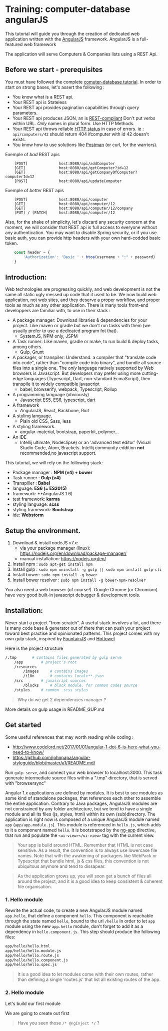 # Training: computer-database angularJS

This tutorial will guide you through the creation of dedicated web application written with the [AngularJS](https://angularjs.org/) framework.
AngularJS is a full-featured web framework

The application will serve Computers & Companies lists using a REST Api.

## Before we start - prerequisites
You must have followed the complete [comuter-database tutorial](https://github.com/resourcepool/training-java).
In order to start on strong bases, let's assert the following :
 - You know what is a REST api.
 - Your REST api is Stateless
 - Your REST api provides pagination capabilities through query parameters.
 - Your REST api produces JSON, an is [REST-compliant](http://blog.mwaysolutions.com/2014/06/05/10-best-practices-for-better-restful-api/)
   Don't put verbs within URL. *Only* names in plural form. Use HTTP Methods.
 - Your REST api throws reliable [HTTP status](https://fr.wikipedia.org/wiki/Liste_des_codes_HTTP) in case of errors.
   ie : `api/computers/42` should return 404 ifcomputer with id 42 doesn't exists.
 - You know how to use solutions like [Postman](https://chrome.google.com/webstore/detail/postman/fhbjgbiflinjbdggehcddcbncdddomop) (or curl, for the warriors).


Exemple of *bad* REST apis
```
    [POST]              host:8080/api/addComputer
    [GET]               host:8080/api/getComputer?id=12
    [GET]               host:8080/api/getCompanyOfComputer?computerId=12
    [POST]              host:8080/api/updateComputer
```

Exemple of *better* REST apis
```
    [POST]              host:8080/api/computer
    [GET]               host:8080/api/computer/12
    [GET]               host:8080/api/computer/12/company
    [PUT] / [PATCH]     host:8080/api/computer/12
```

Also, for the shake of simplicity, let's discard any security concern at the moment, we will consider that REST api is full access to everyone without any authentication.
You may want to disable Spring security, or if you use basic auth, you can provide http headers with your own hard-codded basic token.
```javascript
    const header = {
        'Authorization': 'Basic ' + btoa(username + ":" + password)
    }
```

## Introduction:

Web technologies are progressing quickly, and web development is not the same all static ugly messed up code that it used to be.
We now build web application, not web sites, and they deserve a proper workflow, and proper tools as much as any other application.
There is many tools front-end developpers are familiar with, to use in their stack :
 - A package manager: Download libraries & dependencies for your project. Like maven or gradle but we don't run tasks with them (we usually prefer to use a dedicated program fot that).
    - SystemJS, NPM only, JSPM
 - A Task runner: Like maven, gradle or make, to run build & deploy tasks, among others.
    - Gulp, Grunt
 - A packager, or transpiler: Understand: a compiler that "translate code into code", rather than "compile code into binary", and bundle all source files into a single one.
   The *only* language natively supported by Web browsers is Javascript. But developers may prefer using more cutting-edge languages (Typescript, Dart, non-standard EcmaScript), then transpile it to widely compatible javascript
    - babel, browserify, webpack, Typescript, Rollup
 - A programming language (obviously)
    - Javascript ES5, ES6, typescript, dart
 - A framework
    - AngularJS, React, Backbone, Riot
 - A styling language.
    - Plain old CSS, Sass, less
 - A styling framework.
    - angular-material, bootstrap, paperkit, polymer...
 - An IDE
    - Intellij ultimate, Nodeclipse) or an 'advanced text editor' (Visual Studio Code, Atom, Brackets. Intellij community eddition **not** recommended,no javascript support.

This tutorial, we will rely on the following stack: 
 - Package manager : **NPM (v4) + bower**
 - Task runner : **Gulp (v4)**
 - Transpiller : **Babel**
 - language: **ES6 (= ES2015)**
 - framework: **AngularJS 1.6)
 - test framework: **karma**
 - styling language: **scss**
 - styling framework: **Bootstrap** 
 - ide: **Webstorm**

## Setup the environment.

 1. Download & install nodeJS v7.x:
    - via your package manager (linux): https://nodejs.org/en/download/package-manager/
    - manual installation: https://nodejs.org/en/
 2. Install npm : `sudo apt-get install npm`
 3. Install gulp : `sudo npm uninstall -g gulp || sudo npm install gulp-cli`
 4. Install bower: `sudo npm install -g bower`
 5. Install bower resolver : `sudo npm install -g bower-npm-resolver`

You also need a web browser (of course!). Google Chrome (or Chromium) have very good built-in javascript debugger & development tools.

## Installation:

Never start a project "from scratch". A useful stack involves a lot, and there is many code base & generator out of there that can push your project toward best practise and opinionated patterns.
This project comes with my own gulp stack, inspired by [FountainJS](http://fountainjs.io/) and [Hottowel](https://github.com/johnpapa/generator-hottowel)

Here is the project structure
```sh
/.tmp		# contains files generated by gulp serve
    /app		# project's root
    /resources
        /images		# contains images
        /i18n		# contains locale**.json
    /src		# javascript sources
        /blocks		# block module, for common codes source
    /styles		# common .scss styles
```

> Why do we get 2 dependencies manager ?

More details on gulp usage in README_GUP.md

## Get started

Some useful references that may worth reading while coding :
 - http://www.codelord.net/2017/01/01/angular-1-dot-6-is-here-what-you-need-to-know/
 - https://github.com/johnpapa/angular-styleguide/blob/master/a1/README.md/


Run `gulp serve`, and connect your web browser to localhost:3000.
This task generate intermediate source files within a ".tmp" directory, that is served with "browsersync"

Angular 1.x applications are defined by modules. It is best to see modules as some kind of standalone packages, that references each other to assemble the entire application.
Contrary to Java packages, AngularJS modules are not constrained by any folder architecture, but we tend to have a single module and all its files (js, styles, html) within its own (sub)directory.
The application is right now is composed of a unique AngularJS module named `app` (`app/app.module.js`). This module is referenced in `hello.js`, which adds to it a component named `hello`.
It is bootstraped by the [ng-app](https://docs.angularjs.org/api/ng/directive/ngApp) directive, that run and populate the `<ui-view></ui-view>` tag with the current view.

> Your app is build around HTML. Remember that HTML is not case sensitive. As a result, the convention is to always use lowercase file names. Note that with the awakening of packagers like WebPack or Typescript that bundle html, js & css files, this convention is not ubiquitous anymore and tend to dissapear.

> As the application grows up, you will soon get a bunch of files all around the project, and it is a good idea to keep consistent & coherent file organisation.

### 1. Hello module

Rewrite the actual code, to create a new AngularJS module named `app.hello`, that define a component `hello`.
This component is reachable through the state named `hello`, bound to the url `/hello`
In order to let `app` module using the new `app.hello` module, don't forget to add it as a dependency in `hello.component.js`.
This step should produce the following files:
```sh
app/hello/hello.html
app/hello/hello.module.js
app/hello/hello.route.js
app/hello/hello.component.js
app/hello/hello.spec.js
```

> It is a good idea to let modules come with their own routes, rather than defining a single 'routes.js' that list all existing routes of the app.



### 2. Hello module



Let's build our first module

We are going to create out first



> Have you seen those `/* @ngInject */` ?
